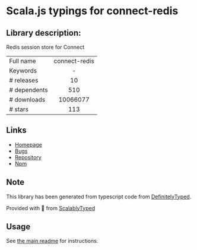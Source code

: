
# Scala.js typings for connect-redis


## Library description:
Redis session store for Connect

|                    |                 |
| ------------------ | :-------------: |
| Full name          | connect-redis |
| Keywords           | - |
| # releases         | 10 |
| # dependents       | 510 |
| # downloads        | 10066077 |
| # stars            | 113 |

## Links
- [Homepage](https://github.com/visionmedia/connect-redis#readme)
- [Bugs](https://github.com/visionmedia/connect-redis/issues)
- [Repository](https://github.com/visionmedia/connect-redis)
- [Npm](https://www.npmjs.com/package/connect-redis)
    


## Note
This library has been generated from typescript code from [DefinitelyTyped](https://definitelytyped.org).

Provided with :purple_heart: from [ScalablyTyped](https://github.com/oyvindberg/ScalablyTyped)

## Usage
See [the main readme](../../readme.md) for instructions.


